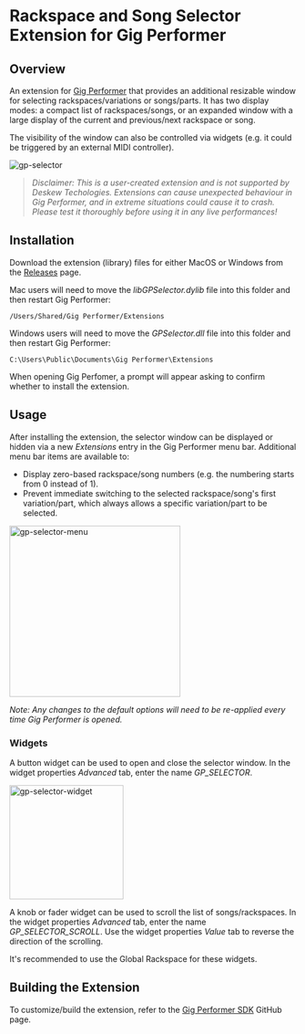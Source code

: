 # Rackspace and Song Selector Extension for Gig Performer

## Overview

An extension for [Gig Performer](https://gigperformer.com) that provides an additional resizable window for selecting rackspaces/variations or songs/parts. It has two display modes: a compact list of rackspaces/songs, or an expanded window with a large display of the current and previous/next rackspace or song.

The visibility of the window can also be controlled via widgets (e.g. it could be triggered by an external MIDI controller).

![gp-selector](https://user-images.githubusercontent.com/107261652/175796291-79d16e7a-5957-4ed1-b38f-5214405c74d2.gif)


> _Disclaimer: This is a user-created extension and is not supported by Deskew Techologies. Extensions can cause unexpected behaviour in Gig Performer, and in extreme situations could cause it to crash. Please test it thoroughly before using it in any live performances!_

## Installation

Download the extension (library) files for either MacOS or Windows from the [Releases](https://github.com/gp-rank13/gp-selector/releases) page.  

Mac users will need to move the _libGPSelector.dylib_ file into this folder and then restart Gig Performer:
```
/Users/Shared/Gig Performer/Extensions
```
Windows users will need to move the _GPSelector.dll_ file into this folder and then restart Gig Performer:
```
C:\Users\Public\Documents\Gig Performer\Extensions
```
When opening Gig Perfomer, a prompt will appear asking to confirm whether to install the extension.

## Usage

After installing the extension, the selector window can be displayed or hidden via a new _Extensions_ entry in the Gig Performer menu bar. Additional menu bar items are available to:
* Display zero-based rackspace/song numbers (e.g. the numbering starts from 0 instead of 1).
* Prevent immediate switching to the selected rackspace/song's first variation/part, which always allows a specific variation/part to be selected.

<img width="300" alt="gp-selector-menu" src="https://user-images.githubusercontent.com/107261652/175796818-e19670fe-7e12-4910-8064-6ce1ff013975.png">

_Note: Any changes to the default options will need to be re-applied every time Gig Performer is opened._

### Widgets
A button widget can be used to open and close the selector window. In the widget properties _Advanced_ tab, enter the name _GP_SELECTOR_. 

<img width="200" alt="gp-selector-widget" src="https://user-images.githubusercontent.com/107261652/175796753-3a9d52b3-4ef8-48fd-bc8c-f18691ca07a4.png">

A knob or fader widget can be used to scroll the list of songs/rackspaces. In the widget properties _Advanced_ tab, enter the name _GP_SELECTOR_SCROLL_. Use the widget properties _Value_ tab to reverse the direction of the scrolling.

It's recommended to use the Global Rackspace for these widgets.

## Building the Extension

To customize/build the extension, refer to the [Gig Performer SDK](https://github.com/gigperformer/gp-sdk) GitHub page.